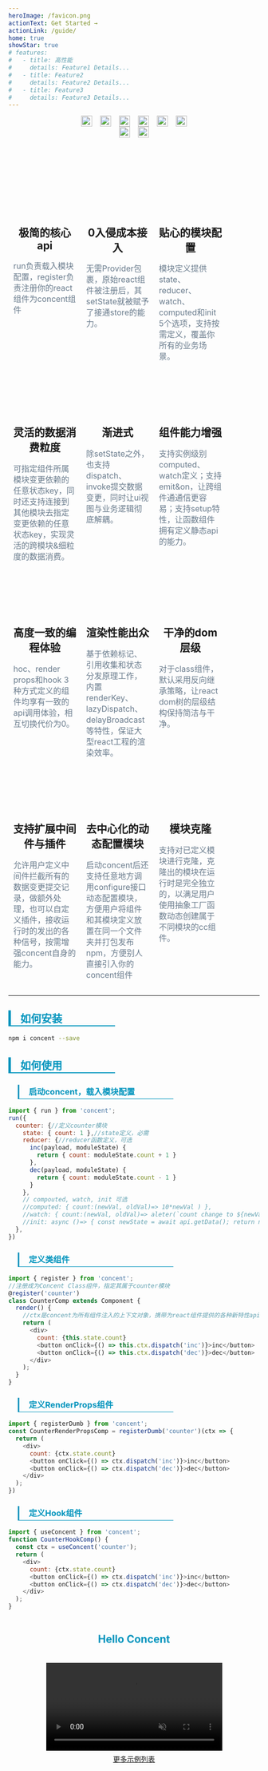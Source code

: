```yaml
---
heroImage: /favicon.png
actionText: Get Started →
actionLink: /guide/
home: true
showStar: true
# features:
#   - title: 高性能
#     details: Feature1 Details...
#   - title: Feature2
#     details: Feature2 Details...
#   - title: Feature3
#     details: Feature3 Details...
---
```


<div style="display:flex; flex-wrap: wrap; justify-content: center;">

  <a href='https://www.npmjs.com/package/concent' style='margin: 0 0.5rem;'>
  <img src='https://img.shields.io/github/package-json/v/concentjs/concent/master.svg?label=npm%20version' alt='npm version' height='22px' style="max-width:200px;"/>
  </a>

  <a href='#' style='margin: 0 0.5rem;'>
  <img src='https://img.shields.io/github/issues/concentjs/concent.svg' alt='issues open' height='22px'   style="max-width:200px;"/>
  </a>

  <a href='#' style='margin: 0 0.5rem;'>
  <img src='https://img.shields.io/npm/dw/concent.svg?label=downloads' alt='downloads' height='22px'  style="max-width:200px;"/>
  </a>

  <a href='#' style='margin: 0 0.5rem;'>
  <img src='https://img.shields.io/github/last-commit/concentjs/concent.svg' alt='last commit' height='22px'  style="max-width:200px;"/>
  </a>

  <a href='#' style='margin: 0 0.5rem;'>
  <img src='https://img.shields.io/github/commit-activity/m/concentjs/concent.svg' alt='commit activity' height='22px' style="max-width:200px;"/>
  </a>

  <a href='#' style='margin: 0 0.5rem;'>
  <img src='https://img.shields.io/npm/l/concent.svg' alt='license:MIT' height='22px' style="max-width:200px;" />
  </a>
</div>

<div style="display:flex; flex-wrap: wrap; justify-content: center; margin-bottom:64px;">
  <a href='#' style='margin: 0 0.5rem;'>
  <img src='https://img.shields.io/github/followers/fantasticsoul.svg?style=social' alt='followers' height='22px' style="max-width:200px;" />
  </a>
  <a href='https://github.com/concentjs/concent' target="blink" style='margin: 0 0.5rem;'>
  <img src='https://img.shields.io/github/stars/concentjs/concent.svg?style=social' alt='concent star' height='22px' style="max-width:200px;"/>
  </a>
</div>

<div style="display:flex; justify-content:flex-start; flex-flow: row wrap;">

  <div style="width:25%; padding:0 10px; text-align:center">
    <div style="height: 80px;background-size: contain;background-position: center;background-repeat: no-repeat; background-image: url(/concent-doc/icon/01.png);"></div>
    <h2>极简的核心api</h2>
    <p style="text-align:left;color:#697b8c; font-size:16px; line-height:22px">
      run负责载入模块配置，register负责注册你的react组件为concent组件
    </p>
  </div>

  <div style="width:25%; padding:0 10px; text-align:center">
    <div style="height: 80px;background-size: contain;background-position: center;background-repeat: no-repeat; background-image: url(/concent-doc/icon/00.png);"></div>
    <h2>0入侵成本接入</h2>
    <p style="text-align:left;color:#697b8c; font-size:16px; line-height:22px">
      无需Provider包裹，原始react组件被注册后，其setState就被赋予了接通store的能力。
    </p>
  </div>

  <div style="width:25%; padding:0 10px; text-align:center">
    <div style="height: 80px;background-size: contain;background-position: center;background-repeat: no-repeat; background-image: url(/concent-doc/icon/02.png);"></div>
    <h2>贴心的模块配置</h2>
    <p style="text-align:left;color:#697b8c; font-size:16px; line-height:22px">
      模块定义提供state、reducer、watch、computed和init 5个选项，支持按需定义，覆盖你所有的业务场景。
    </p>
  </div>

  <div style="width:25%; padding:0 10px; text-align:center">
    <div style="height: 80px;background-size: contain;background-position: center;background-repeat: no-repeat; background-image: url(/concent-doc/icon/03.png);"></div>
    <h2>灵活的数据消费粒度</h2>
    <p style="text-align:left;color:#697b8c; font-size:16px; line-height:22px">
      可指定组件所属模块变更依赖的任意状态key，同时还支持连接到其他模块去指定变更依赖的任意状态key，实现灵活的跨模块&细粒度的数据消费。
    </p>
  </div>

  <div style="width:25%; padding:0 10px; text-align:center">
    <div style="height: 80px;background-size: contain;background-position: center;background-repeat: no-repeat; background-image: url(/concent-doc/icon/04.png);"></div>
    <h2>渐进式</h2>
    <p style="text-align:left;color:#697b8c; font-size:16px; line-height:22px">
      除setState之外，也支持dispatch、invoke提交数据变更，同时让ui视图与业务逻辑彻底解耦。
    </p>
  </div>

  <div style="width:25%; padding:0 10px; text-align:center">
    <div style="height: 80px;background-size: contain;background-position: center;background-repeat: no-repeat; background-image: url(/concent-doc/icon/05.png);"></div>
    <h2>组件能力增强</h2>
    <p style="text-align:left;color:#697b8c; font-size:16px; line-height:22px">
      支持实例级别computed、watch定义；支持emit&on，让跨组件通通信更容易；支持setup特性，让函数组件拥有定义静态api的能力。
    </p>
  </div>



  <div style="width:25%; padding:0 10px; text-align:center">
    <div style="height: 80px;background-size: contain;background-position: center;background-repeat: no-repeat; background-image: url(/concent-doc/icon/06.png);"></div>
    <h2>高度一致的编程体验</h2>
    <p style="text-align:left;color:#697b8c; font-size:16px; line-height:22px">
      hoc、render props和hook 3种方式定义的组件均享有一致的api调用体验，相互切换代价为0。
    </p>
  </div>

  <div style="width:25%; padding:0 10px; text-align:center">
    <div style="height: 80px;background-size: contain;background-position: center;background-repeat: no-repeat; background-image: url(/concent-doc/icon/07.png);"></div>
    <h2>渲染性能出众</h2>
    <p style="text-align:left;color:#697b8c; font-size:16px; line-height:22px">
      基于依赖标记、引用收集和状态分发原理工作，内置renderKey、lazyDispatch、delayBroadcast等特性，保证大型react工程的渲染效率。
    </p>
  </div>

  <div style="width:25%; padding:0 10px; text-align:center">
    <div style="height: 80px;background-size: contain;background-position: center;background-repeat: no-repeat; background-image: url(/concent-doc/icon/08.png);"></div>
    <h2>干净的dom层级</h2>
    <p style="text-align:left;color:#697b8c; font-size:16px; line-height:22px">
      对于class组件，默认采用反向继承策略，让react dom树的层级结构保持简洁与干净。
    </p>
  </div>

  <div style="width:25%; padding:0 10px; text-align:center">
    <div style="height: 80px;background-size: contain;background-position: center;background-repeat: no-repeat; background-image: url(/concent-doc/icon/09.png);"></div>
    <h2>支持扩展中间件与插件</h2>
    <p style="text-align:left;color:#697b8c; font-size:16px; line-height:22px">
      允许用户定义中间件拦截所有的数据变更提交记录，做额外处理，也可以自定义插件，接收运行时的发出的各种信号，按需增强concent自身的能力。
    </p>
  </div>

  <div style="width:25%; padding:0 10px; text-align:center">
    <div style="height: 80px;background-size: contain;background-position: center;background-repeat: no-repeat; background-image: url(/concent-doc/icon/11.png);"></div>
    <h2>去中心化的动态配置模块</h2>
    <p style="text-align:left;color:#697b8c; font-size:16px; line-height:22px">
      启动concent后还支持任意地方调用configure接口动态配置模块，方便用户将组件和其模块定义放置在同一个文件夹并打包发布npm，方便别人直接引入你的concent组件
    </p>
  </div>

  <div style="width:25%; padding:0 10px; text-align:center">
    <div style="height: 80px;background-size: contain;background-position: center;background-repeat: no-repeat; background-image: url(/concent-doc/icon/10.png);"></div>
    <h2>模块克隆</h2>
    <p style="text-align:left;color:#697b8c; font-size:16px; line-height:22px">
      支持对已定义模块进行克隆，克隆出的模块在运行时是完全独立的，以满足用户使用抽象工厂函数动态创建属于不同模块的cc组件。
    </p>
  </div>

</div>

___
<div>
  <h2 style="border-left:5px solid #0094bd;border-bottom:2px solid #0094bd; width:190px; padding-left:19px; color:#0094bd">如何安装</h2>
</div>

```bash
npm i concent --save
```

<div>
  <h2 style="border-left:5px solid #0094bd;border-bottom:2px solid #0094bd; width:190px; padding-left:19px; color:#0094bd">如何使用</h2>
</div>

<h3 style="height:28px; line-height:28px; border-left:3px solid #0094bd;border-bottom:1px solid #0094bd; width:290px; padding-left:19px; margin-left:19px; color:#0094bd">启动concent，载入模块配置</h3>

```javascript
import { run } from 'concent';
run({
  counter: {//定义counter模块
    state: { count: 1 },//state定义，必需
    reducer: {//reducer函数定义，可选
      inc(payload, moduleState) {
        return { count: moduleState.count + 1 }
      },
      dec(payload, moduleState) {
        return { count: moduleState.count - 1 }
      }
    },
    // compouted, watch, init 可选
    //computed: { count:(newVal, oldVal)=> 10*newVal ) },
    //watch: { count:(newVal, oldVal)=> aleter(`count change to ${newVal}`) },
    //init: async ()=> { const newState = await api.getData(); return newState },
  },
})
```

<h3 style="height:28px; line-height:28px; border-left:3px solid #0094bd;border-bottom:1px solid #0094bd; width:290px; padding-left:19px; margin-left:19px; color:#0094bd">定义类组件</h3>

```javascript
import { register } from 'concent';
//注册成为Concent Class组件，指定其属于counter模块
@register('counter')
class CounterComp extends Component {
  render() {
    //ctx是concent为所有组件注入的上下文对象，携带为react组件提供的各种新特性api
    return (
      <div>
        count: {this.state.count}
        <button onClick={() => this.ctx.dispatch('inc')}>inc</button>
        <button onClick={() => this.ctx.dispatch('dec')}>dec</button>
      </div>
    );
  }
}
```

<h3 style="height:28px; line-height:28px; border-left:3px solid #0094bd;border-bottom:1px solid #0094bd; width:290px; padding-left:19px; margin-left:19px; color:#0094bd">定义RenderProps组件</h3>

```javascript
import { registerDumb } from 'concent';
const CounterRenderPropsComp = registerDumb('counter')(ctx => {
  return (
    <div>
      count: {ctx.state.count}
      <button onClick={() => ctx.dispatch('inc')}>inc</button>
      <button onClick={() => ctx.dispatch('dec')}>dec</button>
    </div>
  );
})
```

<h3 style="height:28px; line-height:28px; border-left:3px solid #0094bd;border-bottom:1px solid #0094bd; width:290px; padding-left:19px; margin-left:19px; color:#0094bd">定义Hook组件</h3>

```javascript
import { useConcent } from 'concent';
function CounterHookComp() {
  const ctx = useConcent('counter');
  return (
    <div>
      count: {ctx.state.count}
      <button onClick={() => ctx.dispatch('inc')}>inc</button>
      <button onClick={() => ctx.dispatch('dec')}>dec</button>
    </div>
  );
}
```

<div style="padding:2px 15%;text-align:center">
  <h2 style="color:#0094bd">Hello Concent</h2>
  <div style="width: 100%;max-width: 720px;height: 23px;background-image: url(/concent-doc/img/blockHeader.png); background-size: contain; margin: 0 auto;"></div>
  <video muted style="width:100%;maxWidth:720px;transform:translateY(-6px)" controls="controls" autoPlay="none">
    <source src="/concent-doc/video/cc-zero-cost.mov" type="video/mp4" />
    Your browser does not support the video tag.
  </video>
  <br/>
  <a href="https://stackblitz.com/@fantasticsoul" target="blink" >更多示例列表</a>
</div>

